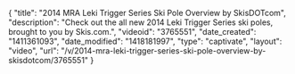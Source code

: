 {
    "title": "2014 MRA Leki Trigger Series Ski Pole Overview by SkisDOTcom",
    "description": "Check out the all new 2014 Leki Trigger Series ski poles, brought to you by Skis.com.",
    "videoid": "3765551",
    "date_created": "1411361093",
    "date_modified": "1418181997",
    "type": "captivate",
    "layout": "video",
    "url": "\/v\/2014-mra-leki-trigger-series-ski-pole-overview-by-skisdotcom\/3765551"
}